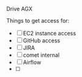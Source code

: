 Drive AGX


Things to get access for:
- [ ] EC2 instance access
- [ ] GitHub access
- [ ] JIRA
- [ ] comet internal 
- [ ] Airflow
- [ ] 
